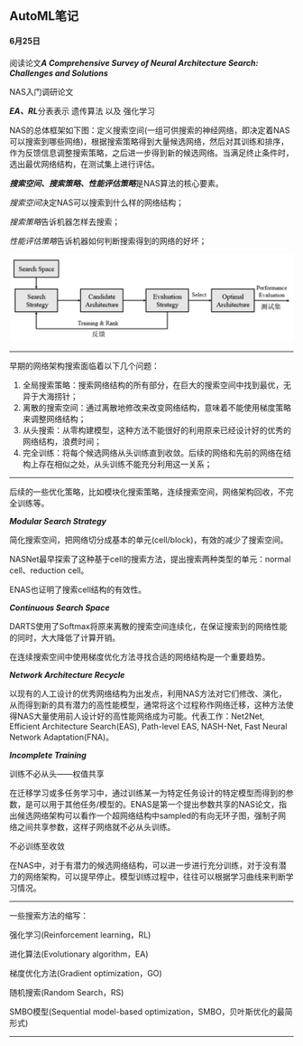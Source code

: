 ## AutoML笔记

#### 6月25日

阅读论文***A Comprehensive Survey of Neural Architecture Search: Challenges and Solutions***

NAS入门调研论文

***EA、RL***分表表示 遗传算法 以及 强化学习

NAS的总体框架如下图：定义搜索空间(一组可供搜索的神经网络，即决定着NAS可以搜索到哪些网络)，根据搜索策略得到大量候选网络，然后对其训练和排序，作为反馈信息调整搜索策略，之后进一步得到新的候选网络。当满足终止条件时，选出最优网络结构，在测试集上进行评估。

***搜索空间、搜索策略、性能评估策略***是NAS算法的核心要素。

*搜索空间*决定NAS可以搜索到什么样的网络结构；

*搜索策略*告诉机器怎样去搜索；

*性能评估策略*告诉机器如何判断搜索得到的网络的好坏；

<img src="https://github.com/eaoibng/AutoML/raw/main/img/062501.png" alt="NAS" style="zoom:50%;" />

***

早期的网络架构搜索面临着以下几个问题：

1. 全局搜索策略：搜索网络结构的所有部分，在巨大的搜索空间中找到最优，无异于大海捞针；
2. 离散的搜索空间：通过离散地修改来改变网络结构，意味着不能使用梯度策略来调整网络结构；
3. 从头搜索：从零构建模型，这种方法不能很好的利用原来已经设计好的优秀的网络结构，浪费时间；
4. 完全训练：将每个候选网络从头训练直到收敛。后续的网络和先前的网络在结构上存在相似之处，从头训练不能充分利用这一关系；

***

后续的一些优化策略，比如模块化搜索策略，连续搜索空间，网络架构回收，不完全训练等。

***Modular Search Strategy***

简化搜索空间，把网络切分成基本的单元(cell/block)，有效的减少了搜索空间。

NASNet最早探索了这种基于cell的搜索方法，提出搜索两种类型的单元：normal cell、reduction cell。

ENAS也证明了搜索cell结构的有效性。

***Continuous Search Space***

DARTS使用了Softmax将原来离散的搜索空间连续化，在保证搜索到的网络性能的同时，大大降低了计算开销。

在连续搜索空间中使用梯度优化方法寻找合适的网络结构是一个重要趋势。

***Network Architecture Recycle***

以现有的人工设计的优秀网络结构为出发点，利用NAS方法对它们修改、演化，从而得到新的具有潜力的高性能模型，通常将这个过程称作网络迁移，这种方法使得NAS大量使用前人设计好的高性能网络成为可能。代表工作：Net2Net, Efficient Architecture Search(EAS), Path-level EAS, NASH-Net, Fast Neural Network Adaptation(FNA)。

***Incomplete Training***

训练不必从头——权值共享

在迁移学习或多任务学习中，通过训练某一为特定任务设计的特定模型而得到的参数，是可以用于其他任务/模型的。ENAS是第一个提出参数共享的NAS论文，指出候选网络架构可以看作一个超网络结构中sampled的有向无环子图，强制子网络之间共享参数，这样子网络就不必从头训练。

不必训练至收敛

在NAS中，对于有潜力的候选网络结构，可以进一步进行充分训练，对于没有潜力的网络架构，可以提早停止。模型训练过程中，往往可以根据学习曲线来判断学习情况。

***

一些搜索方法的缩写：

强化学习(Reinforcement learning，RL)

进化算法(Evolutionary algorithm，EA)

梯度优化方法(Gradient optimization，GO)

随机搜索(Random Search，RS)

SMBO模型(Sequential model-based optimization，SMBO，贝叶斯优化的最简形式)

***

